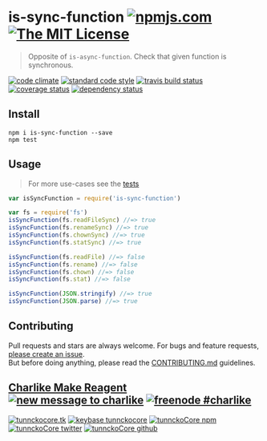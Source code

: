 # is-sync-function [![npmjs.com][npmjs-img]][npmjs-url] [![The MIT License][license-img]][license-url] 

> Opposite of `is-async-function`. Check that given function is synchronous.

[![code climate][codeclimate-img]][codeclimate-url] [![standard code style][standard-img]][standard-url] [![travis build status][travis-img]][travis-url] [![coverage status][coveralls-img]][coveralls-url] [![dependency status][david-img]][david-url]


## Install
```
npm i is-sync-function --save
npm test
```


## Usage
> For more use-cases see the [tests](./test.js)

```js
var isSyncFunction = require('is-sync-function')

var fs = require('fs')
isSyncFunction(fs.readFileSync) //=> true
isSyncFunction(fs.renameSync) //=> true
isSyncFunction(fs.chownSync) //=> true
isSyncFunction(fs.statSync) //=> true

isSyncFunction(fs.readFile) //=> false
isSyncFunction(fs.rename) //=> false
isSyncFunction(fs.chown) //=> false
isSyncFunction(fs.stat) //=> false

isSyncFunction(JSON.stringify) //=> true
isSyncFunction(JSON.parse) //=> true
```


## Contributing

Pull requests and stars are always welcome. For bugs and feature requests, [please create an issue](https://github.com/tunnckoCore/is-sync-function/issues/new).  
But before doing anything, please read the [CONTRIBUTING.md](./CONTRIBUTING.md) guidelines.


## [Charlike Make Reagent](http://j.mp/1stW47C) [![new message to charlike][new-message-img]][new-message-url] [![freenode #charlike][freenode-img]][freenode-url]

[![tunnckocore.tk][author-www-img]][author-www-url] [![keybase tunnckocore][keybase-img]][keybase-url] [![tunnckoCore npm][author-npm-img]][author-npm-url] [![tunnckoCore twitter][author-twitter-img]][author-twitter-url] [![tunnckoCore github][author-github-img]][author-github-url]


[npmjs-url]: https://www.npmjs.com/package/is-sync-function
[npmjs-img]: https://img.shields.io/npm/v/is-sync-function.svg?label=is-sync-function

[license-url]: https://github.com/tunnckoCore/is-sync-function/blob/master/LICENSE.md
[license-img]: https://img.shields.io/badge/license-MIT-blue.svg


[codeclimate-url]: https://codeclimate.com/github/tunnckoCore/is-sync-function
[codeclimate-img]: https://img.shields.io/codeclimate/github/tunnckoCore/is-sync-function.svg

[travis-url]: https://travis-ci.org/tunnckoCore/is-sync-function
[travis-img]: https://img.shields.io/travis/tunnckoCore/is-sync-function.svg

[coveralls-url]: https://coveralls.io/r/tunnckoCore/is-sync-function
[coveralls-img]: https://img.shields.io/coveralls/tunnckoCore/is-sync-function.svg

[david-url]: https://david-dm.org/tunnckoCore/is-sync-function
[david-img]: https://img.shields.io/david/tunnckoCore/is-sync-function.svg

[standard-url]: https://github.com/feross/standard
[standard-img]: https://img.shields.io/badge/code%20style-standard-brightgreen.svg


[author-www-url]: http://www.tunnckocore.tk
[author-www-img]: https://img.shields.io/badge/www-tunnckocore.tk-fe7d37.svg

[keybase-url]: https://keybase.io/tunnckocore
[keybase-img]: https://img.shields.io/badge/keybase-tunnckocore-8a7967.svg

[author-npm-url]: https://www.npmjs.com/~tunnckocore
[author-npm-img]: https://img.shields.io/badge/npm-~tunnckocore-cb3837.svg

[author-twitter-url]: https://twitter.com/tunnckoCore
[author-twitter-img]: https://img.shields.io/badge/twitter-@tunnckoCore-55acee.svg

[author-github-url]: https://github.com/tunnckoCore
[author-github-img]: https://img.shields.io/badge/github-@tunnckoCore-4183c4.svg

[freenode-url]: http://webchat.freenode.net/?channels=charlike
[freenode-img]: https://img.shields.io/badge/freenode-%23charlike-5654a4.svg

[new-message-url]: https://github.com/tunnckoCore/messages
[new-message-img]: https://img.shields.io/badge/send%20me-message-green.svg
